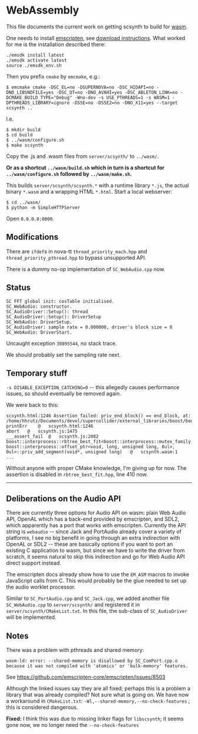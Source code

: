 # WebAssembly

This file documents the current work on getting scsynth to build for [wasm](https://webassembly.org/).

One needs to install [emscripten](https://emscripten.org), see [download instructions](https://emscripten.org/docs/getting_started/downloads.html).
What worked for me is the installation described there:

    ./emsdk install latest
    ./emsdk activate latest
    source ./emsdk_env.sh

Then you prefix `cmake` by `emcmake`, e.g.:

    $ emcmake cmake -DSC_EL=no -DSUPERNOVA=no -DSC_HIDAPI=no -DNO_LIBSNDFILE=yes -DSC_QT=no -DNO_AVAHI=yes -DSC_ABLETON_LINK=no -DCMAKE_BUILD_TYPE="Debug" -Wno-dev -s USE_PTHREADS=1 -s WASM=1 -DPTHREADS_LIBRARY=ignore -DSSE=no -DSSE2=no -DNO_X11=yes --target scsynth ..

I.e.

    $ mkdir build
    $ cd build
    $ ../wasm/configure.sh
    $ make scsynth

Copy the .js and .wasm files from `server/scsynth/` to `../wasm/`.

__Or as a shortcut `../wasm/build.sh` which in turn is a shortcut for `../wasm/configure.sh` followed by `../wasm/make.sh`.__

This builds `server/scsynth/scsynth.*` with a runtime library `*.js`, the actual binary `*.wasm` and a wrapping HTML `*.html`. Start a local webserver:

    $ cd ../wasm/
    $ python -m SimpleHTTPServer

Open `0.0.0.0:8000`.

## Modifications

There are `ifdef`s in nova-tt `thread_priority_mach.hpp` and `thread_priority_pthread.hpp` to bypass unsupported API.

There is a dummy no-op implementation of `SC_WebAudio.cpp` now.

## Status

```
SC FFT global init: cosTable initialised.
SC_WebAudio: constructor.
SC_AudioDriver::Setup(): thread
SC_AudioDriver::Setup(): DriverSetup
SC_WebAudio: DriverSetup.
SC_AudioDriver: sample rate = 0.000000, driver's block size = 0
SC_WebAudio: DriverStart.
```

Uncaught exception `30895544`, no stack trace.

We should probably set the sampling rate next.

## Temporary stuff

`-s DISABLE_EXCEPTION_CATCHING=0` -- this allegedly causes performance issues, so should eventually be removed again.

We were back to this:

```
scsynth.html:1246 Assertion failed: priv_end_block() == end_block, at: /home/hhrutz/Documents/devel/supercollider/external_libraries/boost/boost/interprocess/mem_algo/rbtree_best_fit.hpp,410,priv_add_segment
printErr	@	scsynth.html:1246
abort	@	scsynth.js:1475
___assert_fail	@	scsynth.js:2082
boost::interprocess::rbtree_best_fit<boost::interprocess::mutex_family, boost::interprocess::offset_ptr<void, long, unsigned long, 0ul>, 0ul>::priv_add_segment(void*, unsigned long)	@	scsynth.wasm:1
...
```

Without anyone with proper CMake knowledge, I'm giving up for now. The assertion is disabled in `rbtree_best_fit.hpp`, line 410 now.

-----

## Deliberations on the Audio API

There are currently three options for Audio API on wasm: plain Web Audio API, OpenAL which has a back-end provided by emscripten, and SDL2, which apparently has a port that works with emscripten.
Currently the API string is `webaudio` -- since Jack and PortAudio already cover a variety of platforms, I see
no big benefit in going through an extra indirection with OpenAL or SDL2 -- these are basically options if you want to port an existing C application to wasm, but since we have to write the
driver from scratch, it seems natural to skip this indirection and go for Web Audio API direct support instead.

The emscripten docs already show how to use the `EM_ASM` macros to invoke JavaScript calls from C. This would probably be the glue needed to set up the audio worklet processor.

Similar to `SC_PortAudio.cpp` and `SC_Jack.cpp`, we added another file `SC_WebAudio.cpp` to `server/scsynth/` and registered it in `server/scsynth/CMakeList.txt`.
In this file, the sub-class of `SC_AudioDriver` will be implemented.

## Notes

There was a problem with pthreads and shared memory:

```
wasm-ld: error: --shared-memory is disallowed by SC_ComPort.cpp.o because it was not compiled with 'atomics' or 'bulk-memory' features.
```

See https://github.com/emscripten-core/emscripten/issues/8503

Although the linked issues say they are all fixed; perhaps this is a problem a library that was already compiled? Not sure what is going on.
We have now a workaround in `CMakeList.txt`: `-Wl,--shared-memory,--no-check-features` ; this is considered dangerous.

__Fixed:__ I think this was due to missing linker flags for `libscsynth`; it seems gone now, we no longer need the `--no-check-features`
